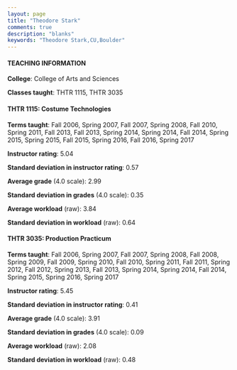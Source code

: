 ```yaml
---
layout: page
title: "Theodore Stark" 
comments: true
description: "blanks"
keywords: "Theodore Stark,CU,Boulder"
---
```

<head>
<script src="https://ajax.googleapis.com/ajax/libs/jquery/2.1.3/jquery.min.js"></script>
<script src="https://dl.dropboxusercontent.com/s/pc42nxpaw1ea4o9/highcharts.js?dl=0"></script>
<!-- <script src="../assets/js/highcharts.js"></script> -->
<style type="text/css">@font-face {
	font-family: "Bebas Neue";
	src: url(https://www.filehosting.org/file/details/544349/BebasNeue Regular.otf) format("opentype");
	}
	h1.Bebas { 
		font-family: "Bebas Neue", Verdana, Tahoma;
	}
</style>
</head>
	   
#### TEACHING INFORMATION

**College**: College of Arts and Sciences

**Classes taught**: THTR 1115, THTR 3035

#### THTR 1115: Costume Technologies

**Terms taught**: Fall 2006, Spring 2007, Fall 2007, Spring 2008, Fall 2010, Spring 2011, Fall 2013, Fall 2013, Spring 2014, Spring 2014, Fall 2014, Spring 2015, Spring 2015, Fall 2015, Spring 2016, Fall 2016, Spring 2017

**Instructor rating**: 5.04

**Standard deviation in instructor rating**: 0.57

**Average grade** (4.0 scale): 2.99

**Standard deviation in grades** (4.0 scale): 0.35

**Average workload** (raw): 3.84

**Standard deviation in workload** (raw): 0.64

#### THTR 3035: Production Practicum

**Terms taught**: Fall 2006, Spring 2007, Fall 2007, Spring 2008, Fall 2008, Spring 2009, Fall 2009, Spring 2010, Fall 2010, Spring 2011, Fall 2011, Spring 2012, Fall 2012, Spring 2013, Fall 2013, Spring 2014, Spring 2014, Fall 2014, Spring 2015, Spring 2016, Spring 2017

**Instructor rating**: 5.45

**Standard deviation in instructor rating**: 0.41

**Average grade** (4.0 scale): 3.91

**Standard deviation in grades** (4.0 scale): 0.09

**Average workload** (raw): 2.08

**Standard deviation in workload** (raw): 0.48

